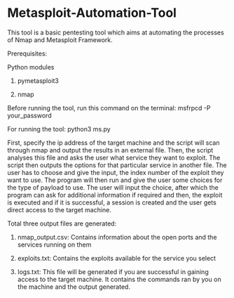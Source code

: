 # Metasploit-Automation-Tool

This tool is a basic pentesting tool which aims at automating the processes of Nmap and Metasploit Framework. 

Prerequisites:

Python modules 
1. pymetasploit3

2. nmap
 
Before running the tool, run this command on the terminal:
msfrpcd -P your_password

For running the tool:
python3 ms.py

First, specify the ip address of the target machine and the script will scan through nmap and output the results in an external file. Then, the script analyses this file and asks the user what service they want to exploit. The script then outputs the options for that particular service in another file. The user has to choose and give the input, the index number of the exploit they want to use. The program will then run and give the user some choices for the type of payload to use.
The user will input the choice, after which the program can ask for additional information if required and then, the exploit is executed and if it is successful, a session is created and the user gets direct access to the target machine. 

Total three output files are generated:
1. nmap_output.csv: 
Contains information about the open ports and the services running on them

2. exploits.txt: 
Contains the exploits available for the service you select

3. logs.txt: 
This file will be generated if you are successful in gaining access to the target machine. It contains the commands ran by you on the machine and the output generated.   

